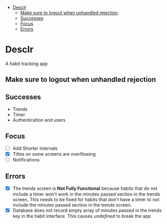 - [Desclr](#desclr)
  - [Make sure to logout when unhandled rejection](#make-sure-to-logout-when-unhandled-rejection)
  - [Successes](#successes)
  - [Focus](#focus)
  - [Errors](#errors)

# Desclr

A habit tracking app

## Make sure to logout when unhandled rejection

## Successes

- Trends
- Timer
- Authentication and users

## Focus

- [ ] Add Shorter intervals
- [x] Titles on some screens are overflowing
- [ ] Notifications

## Errors

- [x] The trends screen is **Not Fully Functional** because habits that do not include a timer won't work in the minutes passed section in the trends screen. This needs to be fixed for habits that don't have a timer to not include the minutes passed section in the trends screen.
- [x] Database does not record empty array of minutes passed in the trends key in the habit interface. This causes _undefined_ to break the app
